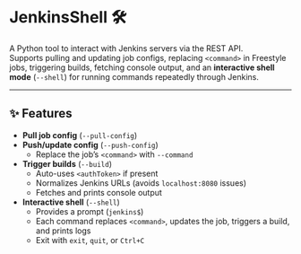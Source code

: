 # JenkinsShell 🛠️

A Python tool to interact with Jenkins servers via the REST API.  
Supports pulling and updating job configs, replacing `<command>` in Freestyle jobs, triggering builds, fetching console output, and an **interactive shell mode** (`--shell`) for running commands repeatedly through Jenkins.

---

## ✨ Features

- **Pull job config** (`--pull-config`)
- **Push/update config** (`--push-config`)
  - Replace the job’s `<command>` with `--command`
- **Trigger builds** (`--build`)
  - Auto-uses `<authToken>` if present
  - Normalizes Jenkins URLs (avoids `localhost:8080` issues)
  - Fetches and prints console output
- **Interactive shell** (`--shell`)
  - Provides a prompt (`jenkins$`)
  - Each command replaces `<command>`, updates the job, triggers a build, and prints logs
  - Exit with `exit`, `quit`, or `Ctrl+C`
